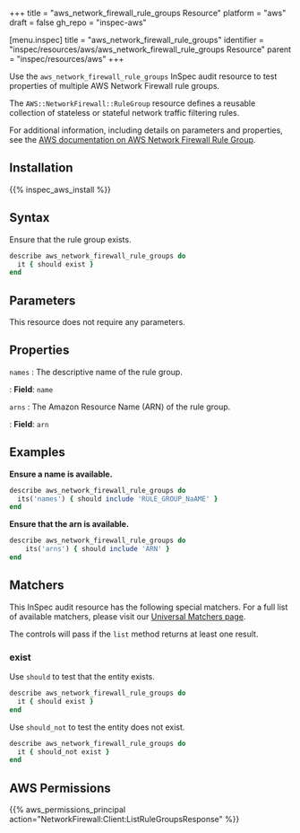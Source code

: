 +++
title = "aws_network_firewall_rule_groups Resource"
platform = "aws"
draft = false
gh_repo = "inspec-aws"

[menu.inspec]
title = "aws_network_firewall_rule_groups"
identifier = "inspec/resources/aws/aws_network_firewall_rule_groups Resource"
parent = "inspec/resources/aws"
+++

Use the `aws_network_firewall_rule_groups` InSpec audit resource to test properties of multiple AWS Network Firewall rule groups.

The `AWS::NetworkFirewall::RuleGroup` resource defines a reusable collection of stateless or stateful network traffic filtering rules.

For additional information, including details on parameters and properties, see the [AWS documentation on AWS Network Firewall Rule Group](https://docs.aws.amazon.com/AWSCloudFormation/latest/UserGuide/aws-resource-networkfirewall-rulegroup.html).

## Installation

{{% inspec_aws_install %}}

## Syntax

Ensure that the rule group exists.

```ruby
describe aws_network_firewall_rule_groups do
  it { should exist }
end
```

## Parameters

This resource does not require any parameters.

## Properties

`names`
: The descriptive name of the rule group.

: **Field**: `name`

`arns`
: The Amazon Resource Name (ARN) of the rule group.

: **Field**: `arn`

## Examples

**Ensure a name is available.**

```ruby
describe aws_network_firewall_rule_groups do
  its('names') { should include 'RULE_GROUP_NaAME' }
end
```

**Ensure that the arn is available.**

```ruby
describe aws_network_firewall_rule_groups do
    its('arns') { should include 'ARN' }
end
```

## Matchers

This InSpec audit resource has the following special matchers. For a full list of available matchers, please visit our [Universal Matchers page](https://www.inspec.io/docs/reference/matchers/).

The controls will pass if the `list` method returns at least one result.

### exist

Use `should` to test that the entity exists.

```ruby
describe aws_network_firewall_rule_groups do
  it { should exist }
end
```

Use `should_not` to test the entity does not exist.

```ruby
describe aws_network_firewall_rule_groups do
  it { should_not exist }
end
```

## AWS Permissions

{{% aws_permissions_principal action="NetworkFirewall:Client:ListRuleGroupsResponse" %}}

